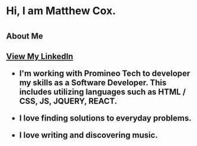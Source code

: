 <h1>Hi, I am Matthew Cox.<h1>

<h2>About Me<h2>
	
[View My LinkedIn](https://www.linkedin.com/in/matthewthomascox/)

- I'm working with Promineo Tech to developer my skills as a Software Developer.
  This includes utilizing languages such as HTML / CSS, JS, JQUERY, REACT.

- I love finding solutions to everyday problems.

- I love writing and discovering music.
